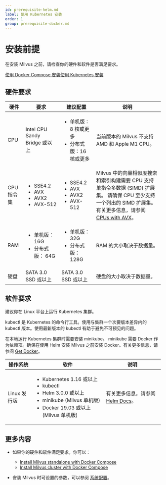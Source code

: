 ```yaml
---
id: prerequisite-helm.md
label: 使用 Kubernetes 安装
order: 1
group: prerequisite-docker.md
---
```

# 安装前提



在安装 Milvus 之前，请检查你的硬件和软件是否满足要求。

<div class="tab-wrapper"><a href="prerequisite-docker.md" class=''>使用 Docker Compose 安装</a><a href="prerequisite-helm.md" class='active '>使用 Kubernetes 安装</a></div>

## 硬件要求

| 硬件           | 要求                                                  |建议配置| 说明                                                         |
| ------------------- | ------------------------------------------------------------ |--------------| ------------------------------------------------------------ |
| CPU                 | Intel CPU Sandy Bridge 或以上                              |<ul><li>单机版：8 核或更多</li><li>分布式版：16 核或更多</li></ul>| 当前版本的 Milvus 不支持 AMD 和 Apple M1 CPU。 |
| CPU 指令集 | <ul><li>SSE4.2</li><li>AVX</li><li>AVX2</li><li>AVX-512</li></ul> |<ul><li>SSE4.2</li><li>AVX</li><li>AVX2</li><li>AVX-512</li></ul> |  Milvus 中的向量相似度搜索和索引构建需要 CPU 支持单指令多数据 (SIMD) 扩展集。 请确保 CPU 至少支持一个列出的 SIMD 扩展集。 有关更多信息，请参阅 [CPUs with AVX](https://en.wikipedia.org/wiki/Advanced_Vector_Extensions#CPUs_with_AVX)。                           |
| RAM                 | <ul><li>单机版： 16G</li><li>分布式版： 64G</li></ul>       |<ul><li>单机版： 32G</li><li>分布式版： 128G</li></ul>        | RAM 的大小取决于数据量。                  |
| 硬盘          | SATA 3.0 SSD 或以上                                       |SATA 3.0 SSD 或以上 | 硬盘的大小取决于数据量。           |


## 软件要求

建议你在 Linux 平台上运行 Kubernetes 集群。

kubectl 是 Kubernetes 的命令行工具。使用与集群一个次要版本差异内的 kubectl 版本。使用最新版本的 kubectl 有助于避免不可预见的问题。

在本地运行 Kubernetes 集群时需要安装 minikube。 minikube 需要 Docker 作为依赖项。确保在使用 Helm 安装 Milvus 之前安装 Docker。有关更多信息，请参阅 <a href="https://docs.docker.com/get-docker">Get Docker</a>。



| 操作系统 | 软件                                                     | 说明                                                         |
| ---------------- | ------------------------------------------------------------ | ------------------------------------------------------------ |
| Linux 发行版  | <ul><li>Kubernetes 1.16 或以上</li><li>kubectl</li><li>Helm 3.0.0 或以上</li><li>minikube (Milvus 单机版)</li><li>Docker 19.03 或以上 (Milvus 单机版)</li></ul> | 有关更多信息，请参阅 [Helm Docs](https://helm.sh/docs/)。|

## 更多内容
- 如果你的硬件和软件满足要求，你可以：
  - [Install Milvus standalone with Docker Compose](install_standalone-docker.md)
  - [Install Milvus cluster with Docker Compose](install_cluster-docker.md)

- 安装 Milvus 时可设置的参数，可以参阅 [系统配置](system_configuration.md)。
